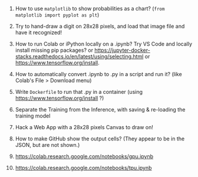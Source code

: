
1. How to use `matplotlib` to show probabilities as a chart? (`from matplotlib import pyplot as plt`)

1. Try to hand-draw a digit on 28x28 pixels, and load that image file and have it recognized!

1. How to run Colab or iPython locally on a .ipynb?
   Try VS Code and locally install missing pip packages?
   or https://jupyter-docker-stacks.readthedocs.io/en/latest/using/selecting.html
   or https://www.tensorflow.org/install.

1. How to automatically convert .ipynb to .py in a script and run it? (like Colab's File > Download menu)

1. Write `Dockerfile` to run that .py in a container (using https://www.tensorflow.org/install ?)

1. Separate the Training from the Inference, with saving & re-loading the training model

1. Hack a Web App with a 28x28 pixels Canvas to draw on!

1. How to make GitHub show the output cells? (They appear to be in the JSON, but are not shown.)

1. https://colab.research.google.com/notebooks/gpu.ipynb

1. https://colab.research.google.com/notebooks/tpu.ipynb
